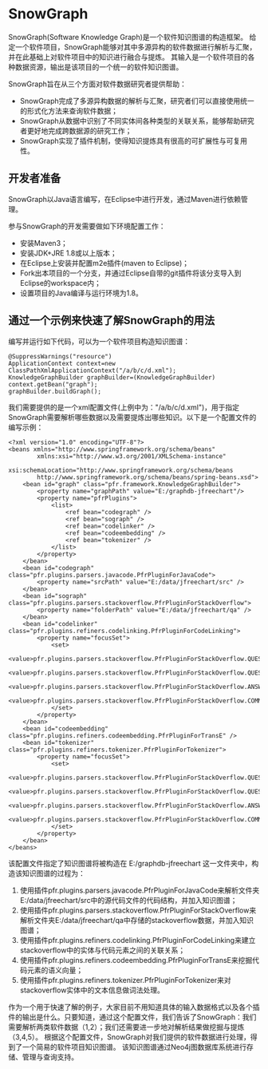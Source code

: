 # SnowGraph

SnowGraph(Software Knowledge Graph)是一个软件知识图谱的构造框架。
给定一个软件项目，SnowGraph能够对其中多源异构的软件数据进行解析与汇聚，并在此基础上对软件项目中的知识进行融合与提炼。
其输入是一个软件项目的各种数据资源，输出是该项目的一个统一的软件知识图谱。

SnowGraph旨在从三个方面对软件数据研究者提供帮助：
- SnowGraph完成了多源异构数据的解析与汇聚，研究者们可以直接使用统一的形式化方法来查询软件数据；
- SnowGraph从数据中识别了不同实体间各种类型的关联关系，能够帮助研究者更好地完成跨数据源的研究工作；
- SnowGraph实现了插件机制，使得知识提炼具有很高的可扩展性与可复用性。

开发者准备
--------------------------
SnowGraph以Java语言编写，在Eclipse中进行开发，通过Maven进行依赖管理。

参与SnowGraph的开发需要做如下环境配置工作：
- 安装Maven3；
- 安装JDK+JRE 1.8或以上版本；
- 在Eclipse上安装并配置m2e插件(maven to Eclipse)；
- Fork出本项目的一个分支，并通过Eclipse自带的git插件将该分支导入到Eclipse的workspace内；
- 设置项目的Java编译与运行环境为1.8。

通过一个示例来快速了解SnowGraph的用法
----------------------------
编写并运行如下代码，可以为一个软件项目构造知识图谱：

    @SuppressWarnings("resource")
    ApplicationContext context=new ClassPathXmlApplicationContext("/a/b/c/d.xml");
    KnowledgeGraphBuilder graphBuilder=(KnowledgeGraphBuilder) context.getBean("graph");
    graphBuilder.buildGraph();

我们需要提供的是一个xml配置文件(上例中为："/a/b/c/d.xml")，用于指定SnowGraph需要解析哪些数据以及需要提炼出哪些知识。以下是一个配置文件的编写示例：

    <?xml version="1.0" encoding="UTF-8"?>
    <beans xmlns="http://www.springframework.org/schema/beans"
            xmlns:xsi="http://www.w3.org/2001/XMLSchema-instance"
            xsi:schemaLocation="http://www.springframework.org/schema/beans
            http://www.springframework.org/schema/beans/spring-beans.xsd">
        <bean id="graph" class="pfr.framework.KnowledgeGraphBuilder">
            <property name="graphPath" value="E:/graphdb-jfreechart"/>
            <property name="pfrPlugins">
                <list>
                    <ref bean="codegraph" />
                    <ref bean="sograph" />
                    <ref bean="codelinker" />
                    <ref bean="codeembedding" />
                    <ref bean="tokenizer" />
                </list>
            </property>
        </bean>
        <bean id="codegraph" class="pfr.plugins.parsers.javacode.PfrPluginForJavaCode">
            <property name="srcPath" value="E:/data/jfreechart/src" />
        </bean>
        <bean id="sograph" class="pfr.plugins.parsers.stackoverflow.PfrPluginForStackOverflow">
            <property name="folderPath" value="E:/data/jfreechart/qa" />
        </bean>
        <bean id="codelinker" class="pfr.plugins.refiners.codelinking.PfrPluginForCodeLinking">
            <property name="focusSet">
                <set>
                    <value>pfr.plugins.parsers.stackoverflow.PfrPluginForStackOverflow.QUESTION_BODY</value>
                    <value>pfr.plugins.parsers.stackoverflow.PfrPluginForStackOverflow.QUESTION_TITLE</value>
                    <value>pfr.plugins.parsers.stackoverflow.PfrPluginForStackOverflow.ANSWER_BODY</value>
                    <value>pfr.plugins.parsers.stackoverflow.PfrPluginForStackOverflow.COMMENT_TEXT</value>
                </set>
            </property>
        </bean>
        <bean id="codeembedding" class="pfr.plugins.refiners.codeembedding.PfrPluginForTransE" />
        <bean id="tokenizer" class="pfr.plugins.refiners.tokenizer.PfrPluginForTokenizer">
            <property name="focusSet">
                <set>
                    <value>pfr.plugins.parsers.stackoverflow.PfrPluginForStackOverflow.QUESTION_BODY</value>
                    <value>pfr.plugins.parsers.stackoverflow.PfrPluginForStackOverflow.QUESTION_TITLE</value>
                    <value>pfr.plugins.parsers.stackoverflow.PfrPluginForStackOverflow.ANSWER_BODY</value>
                    <value>pfr.plugins.parsers.stackoverflow.PfrPluginForStackOverflow.COMMENT_TEXT</value>
                </set>
            </property>
        </bean>
    </beans>

该配置文件指定了知识图谱将被构造在 E:/graphdb-jfreechart 这一文件夹中，构造该知识图谱的过程为：

1. 使用插件pfr.plugins.parsers.javacode.PfrPluginForJavaCode来解析文件夹E:/data/jfreechart/src中的源代码文件的代码结构，并加入知识图谱；
2. 使用插件pfr.plugins.parsers.stackoverflow.PfrPluginForStackOverflow来解析文件夹E:/data/jfreechart/qa中存储的stackoverflow数据，并加入知识图谱；
3. 使用插件pfr.plugins.refiners.codelinking.PfrPluginForCodeLinking来建立stackoverflow中的实体与代码元素之间的关联关系；
4. 使用插件pfr.plugins.refiners.codeembedding.PfrPluginForTransE来挖掘代码元素的语义向量；
5. 使用插件pfr.plugins.refiners.tokenizer.PfrPluginForTokenizer来对stackoverflow实体中的文本信息做词法处理。

作为一个用于快速了解的例子，大家目前不用知道具体的输入数据格式以及各个插件的输出是什么。只要知道，通过这个配置文件，我们告诉了SnowGraph：我们需要解析两类软件数据（1,2）；我们还需要进一步地对解析结果做挖掘与提炼（3,4,5）。
根据这个配置文件，SnowGraph对我们提供的软件数据进行处理，得到了一个简易的软件项目知识图谱。
该知识图谱通过Neo4j图数据库系统进行存储、管理与查询支持。

